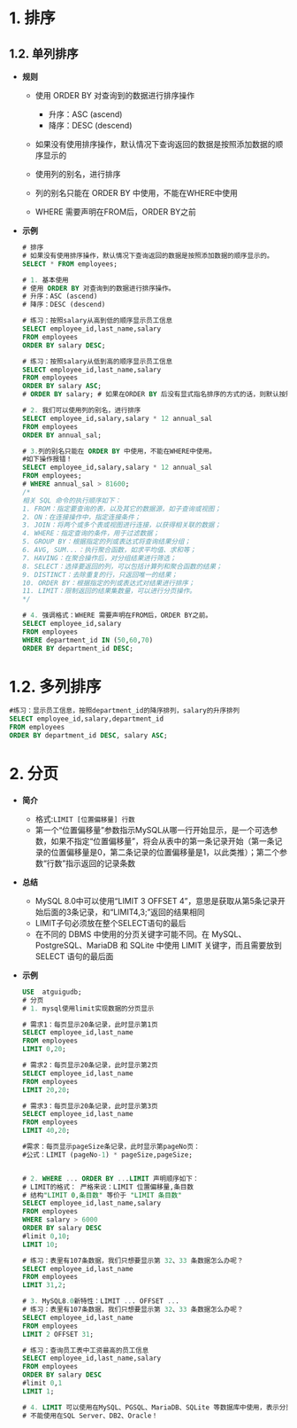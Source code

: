 # 1. 排序

## 1.2. 单列排序

* **规则**

  * 使用 ORDER BY 对查询到的数据进行排序操作
    * 升序：ASC (ascend)
    * 降序：DESC (descend)
  * 如果没有使用排序操作，默认情况下查询返回的数据是按照添加数据的顺序显示的

  * 使用列的别名，进行排序
  * 列的别名只能在 ORDER BY 中使用，不能在WHERE中使用
  * WHERE 需要声明在FROM后，ORDER BY之前

* **示例**

  ```sql
  # 排序
  # 如果没有使用排序操作，默认情况下查询返回的数据是按照添加数据的顺序显示的。
  SELECT * FROM employees;
  
  # 1. 基本使用
  # 使用 ORDER BY 对查询到的数据进行排序操作。
  # 升序：ASC (ascend)
  # 降序：DESC (descend)
  
  # 练习：按照salary从高到低的顺序显示员工信息
  SELECT employee_id,last_name,salary
  FROM employees
  ORDER BY salary DESC;
  
  # 练习：按照salary从低到高的顺序显示员工信息
  SELECT employee_id,last_name,salary
  FROM employees
  ORDER BY salary ASC;
  # ORDER BY salary; # 如果在ORDER BY 后没有显式指名排序的方式的话，则默认按照升序排列
  
  # 2. 我们可以使用列的别名，进行排序
  SELECT employee_id,salary,salary * 12 annual_sal
  FROM employees
  ORDER BY annual_sal;
  
  # 3.列的别名只能在 ORDER BY 中使用，不能在WHERE中使用。
  #如下操作报错！
  SELECT employee_id,salary,salary * 12 annual_sal
  FROM employees;
  # WHERE annual_sal > 81600;
  /*
  相关 SQL 命令的执⾏顺序如下：
  1. FROM：指定要查询的表，以及其它的数据源，如⼦查询或视图；
  2. ON：在连接操作中，指定连接条件；
  3. JOIN：将两个或多个表或视图进⾏连接，以获得相关联的数据；
  4. WHERE：指定查询的条件，⽤于过滤数据；
  5. GROUP BY：根据指定的列或表达式将查询结果分组；
  6. AVG, SUM...：执⾏聚合函数，如求平均值、求和等；
  7. HAVING：在聚合操作后，对分组结果进⾏筛选；
  8. SELECT：选择要返回的列，可以包括计算列和聚合函数的结果；
  9. DISTINCT：去除重复的⾏，只返回唯⼀的结果；
  10. ORDER BY：根据指定的列或表达式对结果进⾏排序；
  11. LIMIT：限制返回的结果集数量，可以进⾏分⻚操作。
  */
  
  # 4. 强调格式：WHERE 需要声明在FROM后，ORDER BY之前。
  SELECT employee_id,salary
  FROM employees
  WHERE department_id IN (50,60,70)
  ORDER BY department_id DESC;
  ```



# 1.2. 多列排序

```sql
#练习：显示员工信息，按照department_id的降序排列，salary的升序排列
SELECT employee_id,salary,department_id
FROM employees
ORDER BY department_id DESC, salary ASC;
```



# 2. 分页

* **简介**

  * 格式:`LIMIT [位置偏移量] 行数`
  * 第一个“位置偏移量”参数指示MySQL从哪一行开始显示，是一个可选参数，如果不指定“位置偏移量”，将会从表中的第一条记录开始（第一条记录的位置偏移量是0，第二条记录的位置偏移量是1，以此类推）；第二个参数“行数”指示返回的记录条数

* **总结**

  * MySQL 8.0中可以使用“LIMIT 3 OFFSET 4”，意思是获取从第5条记录开始后面的3条记录，和“LIMIT4,3;”返回的结果相同
  * LIMIT子句必须放在整个SELECT语句的最后
  * 在不同的 DBMS 中使用的分页关键字可能不同。在 MySQL、PostgreSQL、MariaDB 和 SQLite 中使用 LIMIT 关键字，而且需要放到 SELECT 语句的最后面

* **示例**

  ```sql
  USE  atguigudb;
  # 分页
  # 1. mysql使用limit实现数据的分页显示
  
  # 需求1：每页显示20条记录，此时显示第1页
  SELECT employee_id,last_name
  FROM employees
  LIMIT 0,20;
  
  # 需求2：每页显示20条记录，此时显示第2页
  SELECT employee_id,last_name
  FROM employees
  LIMIT 20,20;
  
  # 需求3：每页显示20条记录，此时显示第3页
  SELECT employee_id,last_name
  FROM employees
  LIMIT 40,20;
  
  #需求：每页显示pageSize条记录，此时显示第pageNo页：
  #公式：LIMIT (pageNo-1) * pageSize,pageSize;
  
  
  # 2. WHERE ... ORDER BY ...LIMIT 声明顺序如下：
  # LIMIT的格式： 严格来说：LIMIT 位置偏移量,条目数
  # 结构"LIMIT 0,条目数" 等价于 "LIMIT 条目数"
  SELECT employee_id,last_name,salary
  FROM employees
  WHERE salary > 6000
  ORDER BY salary DESC
  #limit 0,10;
  LIMIT 10;
  
  # 练习：表里有107条数据，我们只想要显示第 32、33 条数据怎么办呢？
  SELECT employee_id,last_name
  FROM employees
  LIMIT 31,2;
  
  # 3. MySQL8.0新特性：LIMIT ... OFFSET ...
  # 练习：表里有107条数据，我们只想要显示第 32、33 条数据怎么办呢？
  SELECT employee_id,last_name
  FROM employees
  LIMIT 2 OFFSET 31;
  
  # 练习：查询员工表中工资最高的员工信息
  SELECT employee_id,last_name,salary
  FROM employees
  ORDER BY salary DESC
  #limit 0,1
  LIMIT 1;
  
  # 4. LIMIT 可以使用在MySQL、PGSQL、MariaDB、SQLite 等数据库中使用，表示分页。
  # 不能使用在SQL Server、DB2、Oracle！
  ```

  
